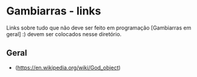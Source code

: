 # Gambiarras - links

Links sobre tudo que não deve ser feito em programação [Gambiarras em geral] :) devem ser colocados nesse diretório.

## Geral
* (https://en.wikipedia.org/wiki/God_object)